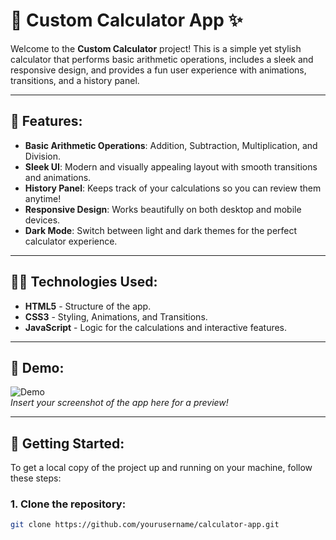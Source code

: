 # 🔢 **Custom Calculator App** ✨

Welcome to the **Custom Calculator** project! This is a simple yet stylish calculator that performs basic arithmetic operations, includes a sleek and responsive design, and provides a fun user experience with animations, transitions, and a history panel.

---

## 🚀 **Features**:

- **Basic Arithmetic Operations**: Addition, Subtraction, Multiplication, and Division.
- **Sleek UI**: Modern and visually appealing layout with smooth transitions and animations.
- **History Panel**: Keeps track of your calculations so you can review them anytime!
- **Responsive Design**: Works beautifully on both desktop and mobile devices.
- **Dark Mode**: Switch between light and dark themes for the perfect calculator experience.

---

## 🧑‍💻 **Technologies Used**:

- **HTML5** - Structure of the app.
- **CSS3** - Styling, Animations, and Transitions.
- **JavaScript** - Logic for the calculations and interactive features.

---

## 📸 **Demo**:

![Demo](https://via.placeholder.com/350x250?text=Calculator+App)  
*Insert your screenshot of the app here for a preview!*

---

## 🏁 **Getting Started**:

To get a local copy of the project up and running on your machine, follow these steps:

### 1. Clone the repository:

```bash
git clone https://github.com/yourusername/calculator-app.git

